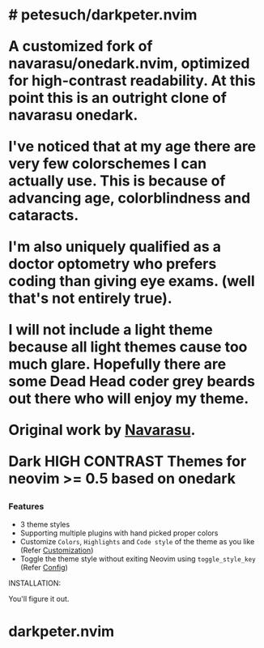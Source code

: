 <h1>
  # petesuch/darkpeter.nvim

  A customized fork of navarasu/onedark.nvim, optimized for high-contrast readability.
  At this point this is an outright clone of navarasu onedark.

  I've noticed that at my age there are very few
  colorschemes I can actually use. This is because of
  advancing age, colorblindness and cataracts.  

  I'm also uniquely qualified as a doctor optometry 
  who prefers coding than giving eye exams.
  (well that's not entirely true).

  I will not include a light theme because all light
  themes cause too much glare. Hopefully there are some
  Dead Head coder grey beards out there who will enjoy my theme.
    
  Original work by [Navarasu](https://github.com/navarasu/onedark.nvim).
    
 **Dark** **HIGH CONTRAST Themes** for neovim >= 0.5 based on onedark
 
### Features
  * 3 theme styles 
  * Supporting multiple plugins with hand picked proper colors
  * Customize `Colors`, `Highlights` and `Code style` of the theme as you like (Refer [Customization](#customization))
  * Toggle the theme style without exiting Neovim using `toggle_style_key` (Refer [Config](#default-configuration))

INSTALLATION:

You'll figure it out.   
</h1>

# darkpeter.nvim
